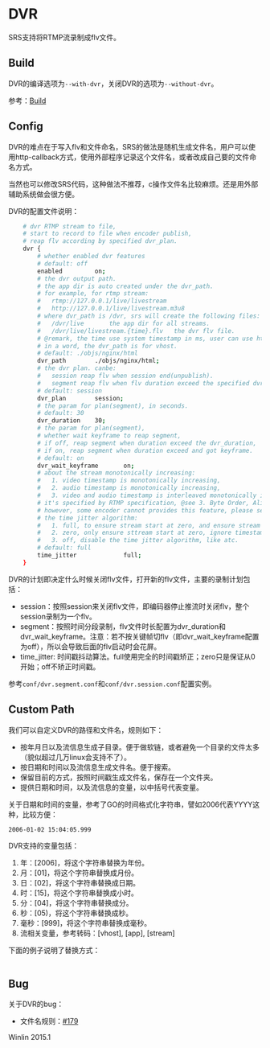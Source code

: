 # DVR

SRS支持将RTMP流录制成flv文件。

## Build

DVR的编译选项为`--with-dvr`，关闭DVR的选项为`--without-dvr`。

参考：[Build](https://github.com/winlinvip/simple-rtmp-server/wiki/v1_CN_Build)

## Config

DVR的难点在于写入flv和文件命名，SRS的做法是随机生成文件名，用户可以使用http-callback方式，使用外部程序记录这个文件名，或者改成自己要的文件命名方式。

当然也可以修改SRS代码，这种做法不推荐，c操作文件名比较麻烦。还是用外部辅助系统做会很方便。

DVR的配置文件说明：

```bash
    # dvr RTMP stream to file,
    # start to record to file when encoder publish,
    # reap flv according by specified dvr_plan.
    dvr {
        # whether enabled dvr features
        # default: off
        enabled         on;
        # the dvr output path.
        # the app dir is auto created under the dvr_path.
        # for example, for rtmp stream:
        #   rtmp://127.0.0.1/live/livestream
        #   http://127.0.0.1/live/livestream.m3u8
        # where dvr_path is /dvr, srs will create the following files:
        #   /dvr/live       the app dir for all streams.
        #   /dvr/live/livestream.{time}.flv   the dvr flv file.
        # @remark, the time use system timestamp in ms, user can use http callback to rename it.
        # in a word, the dvr_path is for vhost.
        # default: ./objs/nginx/html
        dvr_path        ./objs/nginx/html;
        # the dvr plan. canbe:
        #   session reap flv when session end(unpublish).
        #   segment reap flv when flv duration exceed the specified dvr_duration.
        # default: session
        dvr_plan        session;
        # the param for plan(segment), in seconds.
        # default: 30
        dvr_duration    30;
        # the param for plan(segment),
        # whether wait keyframe to reap segment,
        # if off, reap segment when duration exceed the dvr_duration,
        # if on, reap segment when duration exceed and got keyframe.
        # default: on
        dvr_wait_keyframe       on;
        # about the stream monotonically increasing:
        #   1. video timestamp is monotonically increasing, 
        #   2. audio timestamp is monotonically increasing,
        #   3. video and audio timestamp is interleaved monotonically increasing.
        # it's specified by RTMP specification, @see 3. Byte Order, Alignment, and Time Format
        # however, some encoder cannot provides this feature, please set this to off to ignore time jitter.
        # the time jitter algorithm:
        #   1. full, to ensure stream start at zero, and ensure stream monotonically increasing.
        #   2. zero, only ensure sttream start at zero, ignore timestamp jitter.
        #   3. off, disable the time jitter algorithm, like atc.
        # default: full
        time_jitter             full;
    }
```

DVR的计划即决定什么时候关闭flv文件，打开新的flv文件，主要的录制计划包括：

* session：按照session来关闭flv文件，即编码器停止推流时关闭flv，整个session录制为一个flv。
* segment：按照时间分段录制，flv文件时长配置为dvr_duration和dvr_wait_keyframe。注意：若不按关键帧切flv（即dvr_wait_keyframe配置为off），所以会导致后面的flv启动时会花屏。
* time_jitter: 时间戳抖动算法。full使用完全的时间戳矫正；zero只是保证从0开始；off不矫正时间戳。

参考`conf/dvr.segment.conf`和`conf/dvr.session.conf`配置实例。

## Custom Path

我们可以自定义DVR的路径和文件名，规则如下：

* 按年月日以及流信息生成子目录。便于做软链，或者避免一个目录的文件太多（貌似超过几万linux会支持不了）。
* 按日期和时间以及流信息生成文件名。便于搜索。
* 保留目前的方式，按照时间戳生成文件名，保存在一个文件夹。
* 提供日期和时间，以及流信息的变量，以中括号代表变量。

关于日期和时间的变量，参考了GO的时间格式化字符串，譬如2006代表YYYY这种，比较方便：
```
2006-01-02 15:04:05.999
```

DVR支持的变量包括：

1. 年：[2006]，将这个字符串替换为年份。
1. 月：[01]，将这个字符串替换成月份。
1. 日：[02]，将这个字符串替换成日期。
1. 时：[15]，将这个字符串替换成小时。
1. 分：[04]，将这个字符串替换成分。
1. 秒：[05)，将这个字符串替换成秒。
1. 毫秒：[999]，将这个字符串替换成毫秒。
1. 流相关变量，参考转码：[vhost], [app], [stream]

下面的例子说明了替换方式：

<table>
</table>

## Bug

关于DVR的bug：

* 文件名规则：[#179](https://github.com/winlinvip/simple-rtmp-server/issues/179)

Winlin 2015.1